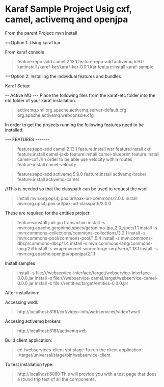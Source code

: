 Karaf Sample Project Usig cxf, camel, activemq and openjpa
==================

From the parent Project:
mvn install

==Option 1: Using karaf kar

From karaf console

>feature:repo-add camel 2.13.1
>feature:repo-add activemq 5.9.0
>kar:install <parent-project-dir>/karaf-kar/karaf-kar-0.0.1.kar
>feature:install karaf-sample

==Option 2: Installing the individual features and bundles

Karaf Setup:

-- Active MQ ---
Place the following files from the karaf-etc folder into the etc folder of your karaf installation.
> activemq.xml
> org.apache.activemq.server-default.cfg
> org.apache.activemq.webconsole.cfg

In order to get the projects running the following features need to be installed:

--- FEATURES -------

>feature:repo-add camel 2.13.1
>feature:install war
>feature:install cxf
>feature:install camel-jaxb
>feature:install camel-blueprint
>feature:install camel-cxf
//In order to be able use velocity within routes
>feature:install camel-velocity

>feature:repo-add activemq 5.9.0
>feature:install activemq-broker
>feature:install activemq-camel


//This is needed so that the classpath can be used to request the wsdl
>install mvn:org.ops4j.pax.url/pax-url-commons/2.0.0
>install mvn:org.ops4j.pax.url/pax-url-classpath/2.0.0

These are required for the entities project
>features:install jndi jpa transaction
>install -s mvn:org.apache.geronimo.specs/geronimo-jpa_2.0_spec/1.1
>install -s mvn:commons-collections/commons-collections/3.2.1
>install -s mvn:commons-pool/commons-pool/1.5.4
>install -s mvn:commons-dbcp/commons-dbcp/1.4
>install -s mvn:commons-lang/commons-lang/2.6
>install -s wrap:mvn:net.sourceforge.serp/serp/1.13.1
>install -s mvn:org.apache.openjpa/openjpa/2.1.1

Install samples
>install -s file://<project-parent>/webservice-interface/target/webservice-interface-0.0.0.jar
>install -s file://<project-parent>/webservice-camel/target/webservice-camel-0.0.0.jar
>install -s file://<project-parent>/entities/target/entities-0.0.0.jar


After installation:

Accessing wsdl:
>http://localhost:8181/cxf/video-info/webservices/video?wsdl

Accesing activemq brokers:
>http://localhost:8181/activemqweb 

Build client application:
>cd <parent-directory>/webservices-client
>sbt stage
To run the client application
>./target/universal/stage/bin/webservice-client

To test installation type:
>http://localhost:8080
This will provide you with a test page that does a round trip test of all the components.


 